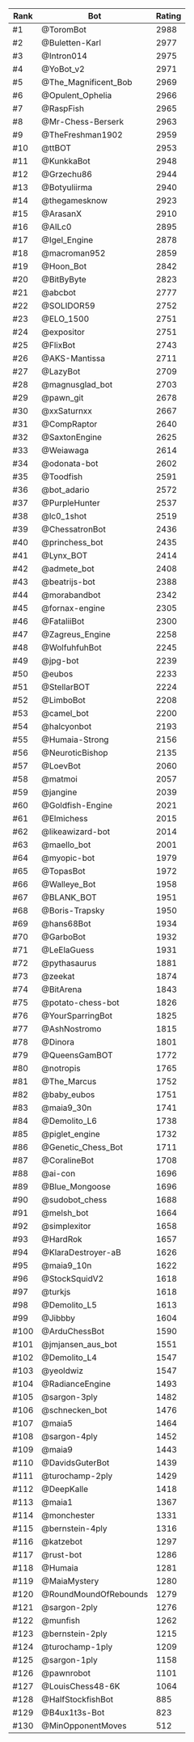 Rank|Bot|Rating
---|---|---
#1|@ToromBot|2988
#2|@Buletten-Karl|2977
#3|@Intron014|2975
#4|@YoBot_v2|2971
#5|@The_Magnificent_Bob|2969
#6|@Opulent_Ophelia|2966
#7|@RaspFish|2965
#8|@Mr-Chess-Berserk|2963
#9|@TheFreshman1902|2959
#10|@ttBOT|2953
#11|@KunkkaBot|2948
#12|@Grzechu86|2944
#13|@Botyuliirma|2940
#14|@thegamesknow|2923
#15|@ArasanX|2910
#16|@AILc0|2895
#17|@Igel_Engine|2878
#18|@macroman952|2859
#19|@Hoon_Bot|2842
#20|@BitByByte|2823
#21|@abcbot|2777
#22|@SOLIDOR59|2752
#23|@ELO_1500|2751
#24|@expositor|2751
#25|@FlixBot|2743
#26|@AKS-Mantissa|2711
#27|@LazyBot|2709
#28|@magnusglad_bot|2703
#29|@pawn_git|2678
#30|@xxSaturnxx|2667
#31|@CompRaptor|2640
#32|@SaxtonEngine|2625
#33|@Weiawaga|2614
#34|@odonata-bot|2602
#35|@Toodfish|2591
#36|@bot_adario|2572
#37|@PurpleHunter|2537
#38|@lc0_1shot|2519
#39|@ChessatronBot|2436
#40|@princhess_bot|2435
#41|@Lynx_BOT|2414
#42|@admete_bot|2408
#43|@beatrijs-bot|2388
#44|@morabandbot|2342
#45|@fornax-engine|2305
#46|@FataliiBot|2300
#47|@Zagreus_Engine|2258
#48|@WolfuhfuhBot|2245
#49|@jpg-bot|2239
#50|@eubos|2233
#51|@StellarBOT|2224
#52|@LimboBot|2208
#53|@camel_bot|2200
#54|@halcyonbot|2193
#55|@Humaia-Strong|2156
#56|@NeuroticBishop|2135
#57|@LoevBot|2060
#58|@matmoi|2057
#59|@jangine|2039
#60|@Goldfish-Engine|2021
#61|@Elmichess|2015
#62|@likeawizard-bot|2014
#63|@maello_bot|2001
#64|@myopic-bot|1979
#65|@TopasBot|1972
#66|@Walleye_Bot|1958
#67|@BLANK_BOT|1951
#68|@Boris-Trapsky|1950
#69|@hans68Bot|1934
#70|@GarboBot|1932
#71|@LeElaGuess|1931
#72|@pythasaurus|1881
#73|@zeekat|1874
#74|@BitArena|1843
#75|@potato-chess-bot|1826
#76|@YourSparringBot|1825
#77|@AshNostromo|1815
#78|@Dinora|1801
#79|@QueensGamBOT|1772
#80|@notropis|1765
#81|@The_Marcus|1752
#82|@baby_eubos|1751
#83|@maia9_30n|1741
#84|@Demolito_L6|1738
#85|@piglet_engine|1732
#86|@Genetic_Chess_Bot|1711
#87|@CoralineBot|1708
#88|@ai-con|1696
#89|@Blue_Mongoose|1696
#90|@sudobot_chess|1688
#91|@melsh_bot|1664
#92|@simplexitor|1658
#93|@HardRok|1657
#94|@KlaraDestroyer-aB|1626
#95|@maia9_10n|1622
#96|@StockSquidV2|1618
#97|@turkjs|1618
#98|@Demolito_L5|1613
#99|@Jibbby|1604
#100|@ArduChessBot|1590
#101|@jmjansen_aus_bot|1551
#102|@Demolito_L4|1547
#103|@yeoldwiz|1547
#104|@RadianceEngine|1493
#105|@sargon-3ply|1482
#106|@schnecken_bot|1476
#107|@maia5|1464
#108|@sargon-4ply|1452
#109|@maia9|1443
#110|@DavidsGuterBot|1439
#111|@turochamp-2ply|1429
#112|@DeepKalle|1418
#113|@maia1|1367
#114|@monchester|1331
#115|@bernstein-4ply|1316
#116|@katzebot|1297
#117|@rust-bot|1286
#118|@Humaia|1281
#119|@MaiaMystery|1280
#120|@RoundMoundOfRebounds|1279
#121|@sargon-2ply|1276
#122|@munfish|1262
#123|@bernstein-2ply|1215
#124|@turochamp-1ply|1209
#125|@sargon-1ply|1158
#126|@pawnrobot|1101
#127|@LouisChess48-6K|1064
#128|@HalfStockfishBot|885
#129|@B4ux1t3s-Bot|823
#130|@MinOpponentMoves|512
